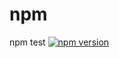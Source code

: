 # npm
npm test
[![npm version](https://badge.fury.io/js/npm-test-sunxinqiang.svg)](https://badge.fury.io/js/npm-test-sunxinqiang)
